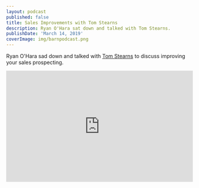 ```yaml
---
layout: podcast
published: false
title: Sales Improvements with Tom Stearns
description: Ryan O'Hara sat down and talked with Tom Stearns.
publishDate: 'March 14, 2019'
coverImage: img/barnpodcast.png
---
```

Ryan O'Hara sad down and talked with [Tom Stearns](https://www.linkedin.com/in/tomstearns/) to discuss improving your sales prospecting. 



<iframe width="100%" height="300" scrolling="no" frameborder="no" allow="autoplay" src="https://w.soundcloud.com/player/?url=https%3A//api.soundcloud.com/tracks/590157495&color=%2300d586&auto_play=false&hide_related=false&show_comments=true&show_user=true&show_reposts=false&show_teaser=true&visual=true"></iframe>
